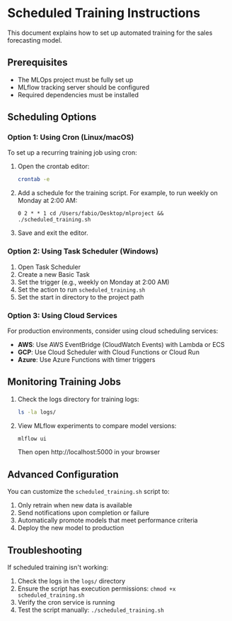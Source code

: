 # Scheduled Training Instructions

This document explains how to set up automated training for the sales forecasting model.

## Prerequisites

- The MLOps project must be fully set up
- MLflow tracking server should be configured
- Required dependencies must be installed

## Scheduling Options

### Option 1: Using Cron (Linux/macOS)

To set up a recurring training job using cron:

1. Open the crontab editor:
   ```bash
   crontab -e
   ```

2. Add a schedule for the training script. For example, to run weekly on Monday at 2:00 AM:
   ```
   0 2 * * 1 cd /Users/fabio/Desktop/mlproject && ./scheduled_training.sh
   ```

3. Save and exit the editor.

### Option 2: Using Task Scheduler (Windows)

1. Open Task Scheduler
2. Create a new Basic Task
3. Set the trigger (e.g., weekly on Monday at 2:00 AM)
4. Set the action to run `scheduled_training.sh`
5. Set the start in directory to the project path

### Option 3: Using Cloud Services

For production environments, consider using cloud scheduling services:

- **AWS**: Use AWS EventBridge (CloudWatch Events) with Lambda or ECS
- **GCP**: Use Cloud Scheduler with Cloud Functions or Cloud Run
- **Azure**: Use Azure Functions with timer triggers

## Monitoring Training Jobs

1. Check the logs directory for training logs:
   ```bash
   ls -la logs/
   ```

2. View MLflow experiments to compare model versions:
   ```bash
   mlflow ui
   ```
   Then open http://localhost:5000 in your browser

## Advanced Configuration

You can customize the `scheduled_training.sh` script to:

1. Only retrain when new data is available
2. Send notifications upon completion or failure
3. Automatically promote models that meet performance criteria
4. Deploy the new model to production

## Troubleshooting

If scheduled training isn't working:

1. Check the logs in the `logs/` directory
2. Ensure the script has execution permissions: `chmod +x scheduled_training.sh`
3. Verify the cron service is running
4. Test the script manually: `./scheduled_training.sh` 